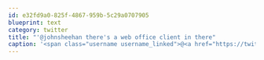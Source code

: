 ```yaml
---
id: e32fd9a0-825f-4867-959b-5c29a0707905
blueprint: text
category: twitter
title: "'@johnsheehan there's a web office client in there"
caption: '<span class="username username_linked">@<a href="https://twitter.com/johnsheehan" title="John Sheehan Was Here">johnsheehan</a></span> there''s a web office client in there'
---
```

